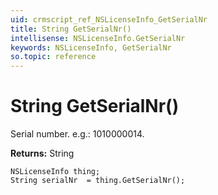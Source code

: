 ```yaml
---
uid: crmscript_ref_NSLicenseInfo_GetSerialNr
title: String GetSerialNr()
intellisense: NSLicenseInfo.GetSerialNr
keywords: NSLicenseInfo, GetSerialNr
so.topic: reference
---
```


# String GetSerialNr()

Serial number. e.g.: 1010000014.

**Returns:** String

```crmscript
NSLicenseInfo thing;
String serialNr  = thing.GetSerialNr();
```

